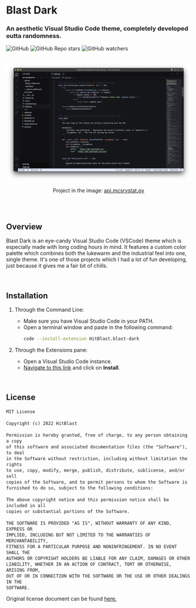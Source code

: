 # Blast Dark
### An aesthetic Visual Studio Code theme, completely developed outta randomness.

![GitHub](https://img.shields.io/github/license/hitblast/blast-dark?color=black&style=for-the-badge)
![GitHub Repo stars](https://img.shields.io/github/stars/hitblast/blast-dark?color=black&style=for-the-badge)
![GitHub watchers](https://img.shields.io/github/watchers/hitblast/blast-dark?color=black&style=for-the-badge)

<br>

<img src='assets/preview.png'>
<p align='center'>Project in the image: <a href='https://github.com/hitblast/api.mcsrvstat.py'>api.mcsrvstat.py</a></p>

<br><br>

## Overview

Blast Dark is an eye-candy Visual Studio Code (VSCode) theme which is especially made with long coding hours in mind. It features a custom color palette which combines both the lukewarm and the industrial feel into one, single theme. It's one of those projects which I had a lot of fun developing, just because it gives me a fair bit of chills.

<br>

## Installation

1. Through the Command Line:
    - Make sure you have Visual Studio Code in your PATH.
    - Open a terminal window and paste in the following command:
        ```bash
        code --install-extension HitBlast.blast-dark
        ```

2. Through the Extensions pane:
    - Open a Visual Studio Code instance.
    - [Navigate to this link](https://marketplace.visualstudio.com/items?itemName=HitBlast.blast-dark) and click on **Install**.

<br>

## License

```
MIT License

Copyright (c) 2022 HitBlast

Permission is hereby granted, free of charge, to any person obtaining a copy
of this software and associated documentation files (the "Software"), to deal
in the Software without restriction, including without limitation the rights
to use, copy, modify, merge, publish, distribute, sublicense, and/or sell
copies of the Software, and to permit persons to whom the Software is
furnished to do so, subject to the following conditions:

The above copyright notice and this permission notice shall be included in all
copies or substantial portions of the Software.

THE SOFTWARE IS PROVIDED "AS IS", WITHOUT WARRANTY OF ANY KIND, EXPRESS OR
IMPLIED, INCLUDING BUT NOT LIMITED TO THE WARRANTIES OF MERCHANTABILITY,
FITNESS FOR A PARTICULAR PURPOSE AND NONINFRINGEMENT. IN NO EVENT SHALL THE
AUTHORS OR COPYRIGHT HOLDERS BE LIABLE FOR ANY CLAIM, DAMAGES OR OTHER
LIABILITY, WHETHER IN AN ACTION OF CONTRACT, TORT OR OTHERWISE, ARISING FROM,
OUT OF OR IN CONNECTION WITH THE SOFTWARE OR THE USE OR OTHER DEALINGS IN THE
SOFTWARE.
```

Original license document can be found [here.](https://github.com/hitblast/blast-dark/blob/master/LICENSE)